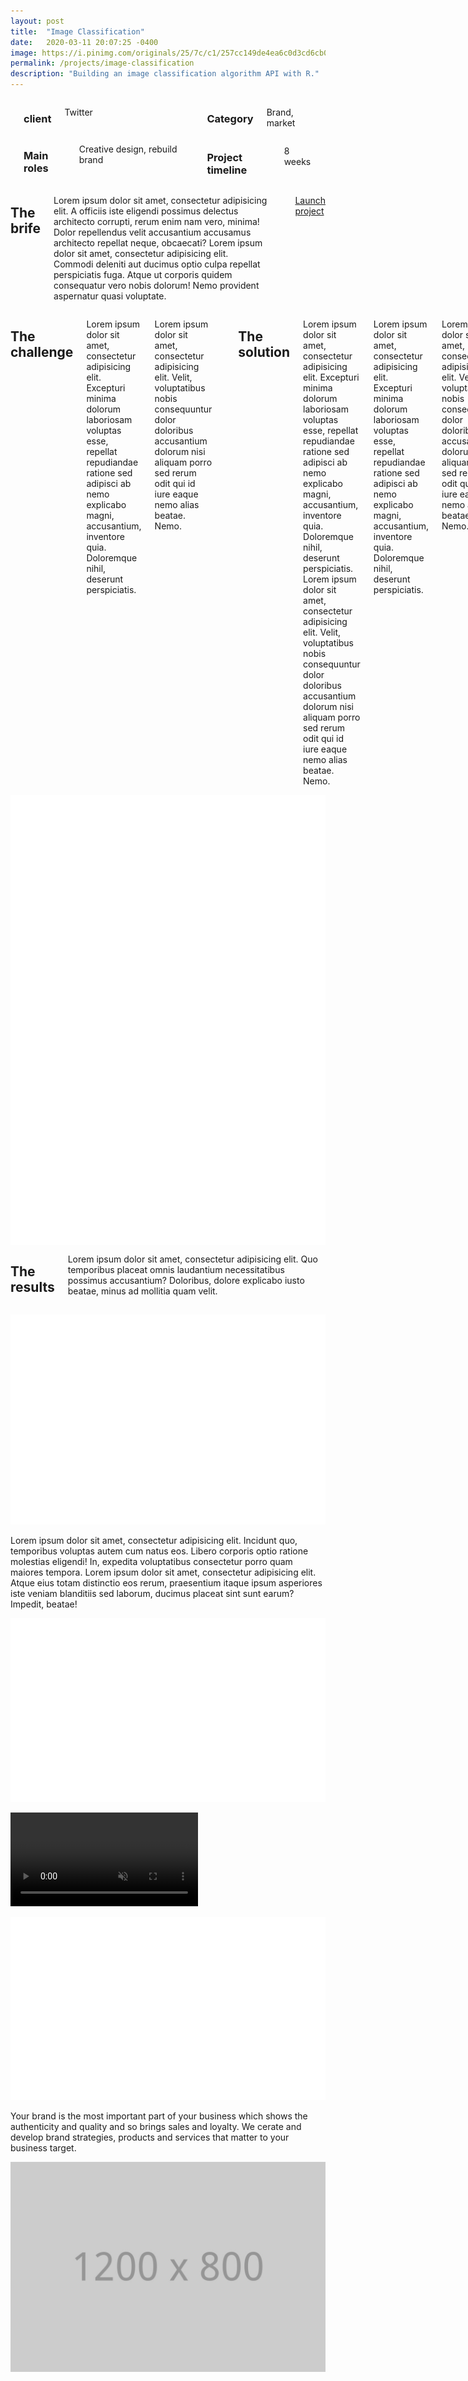 ```yaml
---
layout: post
title:  "Image Classification"
date:   2020-03-11 20:07:25 -0400
image: https://i.pinimg.com/originals/25/7c/c1/257cc149de4ea6c0d3cd6cb03218affd.jpg
permalink: /projects/image-classification
description: "Building an image classification algorithm API with R."
---
```

<div class="full">
    <div class="large-6 columns">
      <div class="row">
        <div class="large-5 columns">
          <div class="spacing"></div>
          <h3 class="meta-title">client</h3>
          <p class="meta-data">Twitter</p>
        </div>
        <div class="large-7 columns">
          <div class="spacing"></div>
          <h3 class="meta-title">Main roles</h3>
          <p class="meta-data">Creative design, rebuild brand</p>
        </div>
      </div>
      <div class="spacing"></div>
      <div class="row">
        <div class="large-5 columns">
          <h3 class="meta-title">Category</h3>
          <p class="meta-data">Brand, market</p>
        </div>
        <div class="large-7 columns">
          <h3 class="meta-title">Project timeline</h3>
          <p class="meta-data">8 weeks</p>
        </div>
      </div>
      <div class="four spacing"></div>
    </div>
    <div class="large-6 columns">
      <h2 class="colored-title">The brife</h2>
      <p class="big-text">
          Lorem ipsum dolor sit amet, consectetur adipisicing elit. A officiis iste eligendi possimus delectus architecto corrupti, rerum enim nam vero, minima! Dolor repellendus velit accusantium accusamus architecto repellat neque, obcaecati? Lorem ipsum dolor sit amet, consectetur adipisicing elit. Commodi deleniti aut ducimus optio culpa repellat perspiciatis fuga. Atque ut corporis quidem consequatur vero nobis dolorum! Nemo provident aspernatur quasi voluptate.
      </p>
      <div class="spacing"></div>
      <p>
        <a href="#" class="boxed button black launch">Launch project <i class="icon-arrows-slim-right"></i> </a>
      </p>
    </div>
</div>
<div class="full light-grey">
    <div class="large-6 columns">
      <h2>The challenge</h2>
      <p>Lorem ipsum dolor sit amet, consectetur adipisicing elit. Excepturi minima dolorum laboriosam voluptas esse, repellat repudiandae ratione sed adipisci ab nemo explicabo magni, accusantium, inventore quia. Doloremque nihil, deserunt perspiciatis.</p>
      <p>Lorem ipsum dolor sit amet, consectetur adipisicing elit. Velit, voluptatibus nobis consequuntur dolor doloribus accusantium dolorum nisi aliquam porro sed rerum odit qui id iure eaque nemo alias beatae. Nemo.</p>
      <div class="four spacing"></div>
      <h2>The solution</h2>
      <p>Lorem ipsum dolor sit amet, consectetur adipisicing elit. Excepturi minima dolorum laboriosam voluptas esse, repellat repudiandae ratione sed adipisci ab nemo explicabo magni, accusantium, inventore quia. Doloremque nihil, deserunt perspiciatis.
      Lorem ipsum dolor sit amet, consectetur adipisicing elit. Velit, voluptatibus nobis consequuntur dolor doloribus accusantium dolorum nisi aliquam porro sed rerum odit qui id iure eaque nemo alias beatae. Nemo.</p>
      <p>Lorem ipsum dolor sit amet, consectetur adipisicing elit. Excepturi minima dolorum laboriosam voluptas esse, repellat repudiandae ratione sed adipisci ab nemo explicabo magni, accusantium, inventore quia. Doloremque nihil, deserunt perspiciatis.</p>
      <p>Lorem ipsum dolor sit amet, consectetur adipisicing elit. Velit, voluptatibus nobis consequuntur dolor doloribus accusantium dolorum nisi aliquam porro sed rerum odit qui id iure eaque nemo alias beatae. Nemo.</p>
      <p>Lorem ipsum dolor sit amet, consectetur adipisicing elit. Excepturi minima dolorum laboriosam voluptas esse, repellat repudiandae ratione sed adipisci ab nemo explicabo magni, accusantium, inventore quia. Doloremque nihil, deserunt perspiciatis.
      Lorem ipsum dolor sit amet, consectetur adipisicing elit. Velit, voluptatibus nobis consequuntur dolor doloribus accusantium dolorum nisi aliquam porro sed rerum odit qui id iure eaque nemo alias beatae. Nemo.</p>
      <p>Lorem ipsum dolor sit amet, consectetur adipisicing elit. Excepturi minima dolorum laboriosam voluptas esse, repellat repudiandae ratione sed adipisci ab nemo explicabo magni, accusantium, inventore quia. Doloremque nihil, deserunt perspiciatis.</p>
      <p>Lorem ipsum dolor sit amet, consectetur adipisicing elit. Velit, voluptatibus nobis consequuntur dolor doloribus accusantium dolorum nisi aliquam porro sed rerum odit qui id iure eaque nemo alias beatae. Nemo.</p>
    </div>
    <div class="large-6 columns">
      <img src="assets/images/@stock/iphones.png" alt="">
    </div>
</div>
<div class="full">
  <div class="large-12 columns">
    <h2>The results</h2>
    <p class="big-text">Lorem ipsum dolor sit amet, consectetur adipisicing elit. Quo temporibus placeat omnis laudantium necessitatibus possimus accusantium? Doloribus, dolore explicabo iusto beatae, minus ad mollitia quam velit.</p>
  </div>
</div>
<div class="full colored-bg red">
  <p class="centered-text">
    <img src="assets/images/@stock/result-1.png" alt="">
  </p>
</div>
<div class="full">
  <p>Lorem ipsum dolor sit amet, consectetur adipisicing elit. Incidunt quo, temporibus voluptas autem cum natus eos. Libero corporis optio ratione molestias eligendi! In, expedita voluptatibus consectetur porro quam maiores tempora. Lorem ipsum dolor sit amet, consectetur adipisicing elit. Atque eius totam distinctio eos rerum, praesentium itaque ipsum asperiores iste veniam blanditiis sed laborum, ducimus placeat sint sunt earum? Impedit, beatae!
  </p>
</div>
<div class="full colored-bg purple">
  <p class="centered-text">
    <img src="assets/images/@stock/result-2.png" alt="">
  </p>
</div>
<div class="full case-video-wrapper">
<!--           <div class="case-image-placeholder">
      <img src="assets/images/@stock/case-study.jpg" alt="">
    </div> -->
    <video loop muted playsinline autoplay preload>
      <source src='assets/images/@stock/case-study.mp4' type='video/mp4'>
    </video>
</div>
<div class="full colored-bg orange">
  <p class="centered-text">
    <img src="assets/images/@stock/result-3.png" alt="">
  </p>
</div>
<div class="full">
  <p class="big-text">Your brand is the most important part of your business which shows the authenticity and quality and so brings sales and loyalty. We cerate and develop brand strategies, products and services that matter to your business target.
</div>
<div class="full light-grey">
    <p class="centered-text">
      <img src="assets/images/@stock/result-4.jpg" alt="">
    </p>
</div>